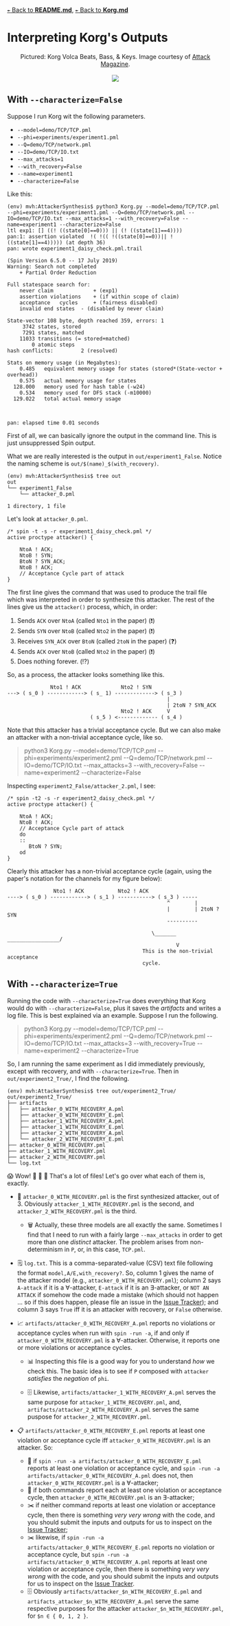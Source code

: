 [`↞` Back to **README.md**](../README.md), [`↞` Back to **Korg.md**](Korg.md)

# Interpreting Korg's Outputs

<p align="center">
	Pictured: Korg Volca Beats, Bass, & Keys.  Image courtesy of <a href="https://www.attackmagazine.com/reviews/gear-software/korg-volca-beats-bass-keys/2/">Attack Magazine</a>.
	<br><br>
	<img src="images/multiple_korgs.png">
</p>

## With `--characterize=False`

Suppose I run Korg wit the following parameters.

* `--model=demo/TCP/TCP.pml`
* `--phi=experiments/experiment1.pml`
* `--Q=demo/TCP/network.pml`
* `--IO=demo/TCP/IO.txt`
* `--max_attacks=1`
* `--with_recovery=False`
* `--name=experiment1`
* `--characterize=False`

Like this:

````
(env) mvh:AttackerSynthesis$ python3 Korg.py --model=demo/TCP/TCP.pml --phi=experiments/experiment1.pml --Q=demo/TCP/network.pml --IO=demo/TCP/IO.txt --max_attacks=1 --with_recovery=False --name=experiment1 --characterize=False
ltl exp1: [] ((! ((state[0]==0))) || (! ((state[1]==4))))
pan:1: assertion violated  !( !(( !((state[0]==0))|| !((state[1]==4))))) (at depth 36)
pan: wrote experiment1_daisy_check.pml.trail

(Spin Version 6.5.0 -- 17 July 2019)
Warning: Search not completed
	+ Partial Order Reduction

Full statespace search for:
	never claim         	+ (exp1)
	assertion violations	+ (if within scope of claim)
	acceptance   cycles 	+ (fairness disabled)
	invalid end states	- (disabled by never claim)

State-vector 108 byte, depth reached 359, errors: 1
     3742 states, stored
     7291 states, matched
    11033 transitions (= stored+matched)
        0 atomic steps
hash conflicts:         2 (resolved)

Stats on memory usage (in Megabytes):
    0.485	equivalent memory usage for states (stored*(State-vector + overhead))
    0.575	actual memory usage for states
  128.000	memory used for hash table (-w24)
    0.534	memory used for DFS stack (-m10000)
  129.022	total actual memory usage



pan: elapsed time 0.01 seconds
````
First of all, we can basically ignore the output in the command line.  This is just unsuppressed Spin output.

What we are really interested is the output in `out/experiment1_False`.  Notice the naming scheme is `out/$(name)_$(with_recovery)`.

````
(env) mvh:AttackerSynthesis$ tree out
out
└── experiment1_False
    └── attacker_0.pml

1 directory, 1 file

````
Let's look at `attacker_0.pml`.

````
/* spin -t -s -r experiment1_daisy_check.pml */
active proctype attacker() {
	
	NtoA ! ACK;
	NtoB ! SYN;
	BtoN ? SYN_ACK;
	NtoB ! ACK;
	// Acceptance Cycle part of attack
}
````
The first line gives the command that was used to produce the trail file which was interpreted in order to synthesize this attacker.  The rest of the lines give us the `attacker()` process, which, in order:

1. Sends `ACK` over `NtoA` (called `Nto1` in the paper) (:exclamation:)
2. Sends `SYN` over `NtoB` (called `Nto2` in the paper) (:exclamation:)
3. Receives `SYN_ACK` over `BtoN` (called `2toN` in the paper) (:question:)
4. Sends `ACK` over `NtoB` (called `Nto2` in the paper) (:exclamation:)
5. Does nothing forever. (:interrobang:)

So, as a process, the attacker looks something like this.

````
              Nto1 ! ACK             Nto2 ! SYN
---> ( s_0 ) ------------> ( s_ 1) -------------> ( s_3 )
                                                    |
                                                    | 2toN ? SYN_ACK
                                     Nto2 ! ACK     V
                           ( s_5 ) <------------- ( s_4 )
````

Note that this attacker has a trivial acceptance cycle.  But we can also make an attacker with a non-trivial acceptance cycle, like so.

> python3 Korg.py --model=demo/TCP/TCP.pml --phi=experiments/experiment2.pml --Q=demo/TCP/network.pml --IO=demo/TCP/IO.txt --max_attacks=3 --with_recovery=False --name=experiment2 --characterize=False

Inspecting `experiment2_False/attacker_2.pml`, I see:

````
/* spin -t2 -s -r experiment2_daisy_check.pml */
active proctype attacker() {
	
	NtoA ! ACK;
	NtoB ! ACK;
	// Acceptance Cycle part of attack
	do
	::
	   BtoN ? SYN;
	od
}
````

Clearly this attacker has a non-trivial acceptance cycle (again, using the paper's notation for the channels for my figure below):

````
               Nto1 ! ACK           Nto2 ! ACK
----> ( s_0 ) ------------> ( s_1 ) -----------> ( s_3 ) -----
                                                    ^        |
                                                    |        | 2toN ? SYN
                                                    ----------

                                               \_______ _________________/
                                                       V
                                            This is the non-trivial acceptance
                                            cycle.
````

## With `--characterize=True`

Running the code with `--characterize=True` does everything that Korg would do with `--characterize=False`, plus it saves the *artifacts* and writes a log file.  This is best explained via an example.  Suppose I run the following.

> python3 Korg.py --model=demo/TCP/TCP.pml --phi=experiments/experiment2.pml --Q=demo/TCP/network.pml --IO=demo/TCP/IO.txt --max_attacks=3 --with_recovery=True --name=experiment2 --characterize=True

So, I am running the same experiment as I did immediately previously, except with recovery, and with `--characterize=True`.  Then in `out/experiment2_True/`, I find the following.

````
(env) mvh:AttackerSynthesis$ tree out/experiment2_True/
out/experiment2_True/
├── artifacts
│   ├── attacker_0_WITH_RECOVERY_A.pml
│   ├── attacker_0_WITH_RECOVERY_E.pml
│   ├── attacker_1_WITH_RECOVERY_A.pml
│   ├── attacker_1_WITH_RECOVERY_E.pml
│   ├── attacker_2_WITH_RECOVERY_A.pml
│   └── attacker_2_WITH_RECOVERY_E.pml
├── attacker_0_WITH_RECOVERY.pml
├── attacker_1_WITH_RECOVERY.pml
├── attacker_2_WITH_RECOVERY.pml
└── log.txt

````

:scream: Wow!  :open_file_folder: :open_file_folder: :open_file_folder: That's a lot of files!  Let's go over what each of them is, exactly.

* :calendar: `attacker_0_WITH_RECOVERY.pml` is the first synthesized attacker, out of 3.  Obviously `attacker_1_WITH_RECOVERY.pml` is the second, and `attacker_2_WITH_RECOVERY.pml` is the third.

	* :wastebasket: Actually, these three models are all exactly the same.  Sometimes I find that I need to run with a fairly large `--max_attacks` in order to get more than one *distinct* attacker.  The problem arises from non-determinism in `P`, or, in this case, `TCP.pml`.

* :spiral_notepad: `log.txt`.  This is a comma-separated-value (CSV) text file following the format `model,A/E,with_recovery?`.  So, column 1 gives the name of the attacker model (e.g., `attacker_0_WITH_RECOVERY.pml`); column 2 says `A-attack` if it is a ∀-attacker, `E-attack` if it is an ∃-attacker, or `NOT AN ATTACK` if somehow the code made a mistake (which should not happen ... so if this does happen, please file an issue in the [Issue Tracker](https://github.com/maxvonhippel/AttackerSynthesis/issues)); and column 3 says `True` iff it is an attacker with recovery, or `False` otherwise.

* :chart_with_upwards_trend: `artifacts/attacker_0_WITH_RECOVERY_A.pml` reports no violations or acceptance cycles when run with `spin -run -a`, if and only if `attacker_0_WITH_RECOVERY.pml` is a ∀-attacker.  Otherwise, it reports one or more violations or acceptance cycles.

	* :bar_chart: Inspecting this file is a good way for you to understand *how* we check this.  The basic idea is to see if `P` composed with `attacker` *satisfies* the *negation* of `phi`.

	* :file_cabinet: Likewise, `artifacts/attacker_1_WITH_RECOVERY_A.pml` serves the same purpose for `attacker_1_WITH_RECOVERY.pml`, and, `artifacts/attacker_2_WITH_RECOVERY_A.pml` serves the same puspose for `attacker_2_WITH_RECOVERY.pml`.

* :clipboard: `artifacts/attacker_0_WITH_RECOVERY_E.pml` reports at least one violation or acceptance cycle iff `attacker_0_WITH_RECOVERY.pml` is an attacker.  So: 

	* :pushpin: if `spin -run -a artifacts/attacker_0_WITH_RECOVERY_E.pml` reports at least one violation or acceptance cycle, and `spin -run -a artifacts/attacker_0_WITH_RECOVERY_A.pml` does not, then `attacker_0_WITH_RECOVERY.pml` is a ∀-attacker;
	* :pushpin: if both commands report each at least one violation or acceptance cycle, then `attacker_0_WITH_RECOVERY.pml` is an ∃-attacker;
	* :scissors: if neither command reports at least one violation or acceptance cycle, then there is something *very very wrong* with the code, and you should submit the inputs and outputs for us to inspect on the [Issue Tracker](https://github.com/maxvonhippel/AttackerSynthesis/issues);
	* :scissors: likewise, if `spin -run -a artifacts/attacker_0_WITH_RECOVERY_E.pml` reports no violation or acceptance cycle, but `spin -run -a artifacts/attacker_0_WITH_RECOVERY_A.pml` reports at least one violation or acceptance cycle, then there is something *very very wrong* with the code, and you should submit the inputs and outputs for us to inspect on the [Issue Tracker](https://github.com/maxvonhippel/AttackerSynthesis/issues).
	* :file_cabinet: Obviously `artifacts/attacker_$n_WITH_RECOVERY_E.pml` and `artifacts_attacker_$n_WITH_RECOVERY_A.pml` serve the same respective purposes for the attacker `attacker_$n_WITH_RECOVERY.pml`, for `$n ∈ { 0, 1, 2 }`.